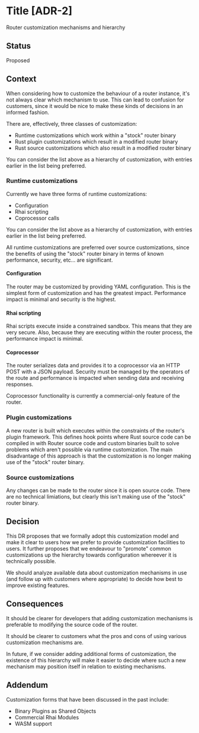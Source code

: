 # Title [ADR-2]

Router customization mechanisms and hierarchy

## Status

Proposed

## Context

When considering how to customize the behaviour of a router instance, it's not always clear which mechanism to use. This can lead to confusion for customers, since it would be nice to make these kinds of decisions in an informed fashion.

There are, effectively, three classes of customization:

 - Runtime customizations which work within a "stock" router binary
 - Rust plugin customizations which result in a modified router binary
 - Rust source customizations which also result in a modified router binary

You can consider the list above as a hierarchy of customization, with entries earlier in the list being preferred.

### Runtime customizations

Currently we have three forms of runtime customizations:

 - Configuration
 - Rhai scripting
 - Coprocessor calls

You can consider the list above as a hierarchy of customization, with entries earlier in the list being preferred.

All runtime customizations are preferred over source customizations, since the benefits of using the "stock" router binary in terms of known performance, security, etc... are significant.

#### Configuration

The router may be customized by providing YAML configuration. This is the simplest form of customization and has the greatest impact. Performance impact is minimal and security is the highest.

#### Rhai scripting

Rhai scripts execute inside a constrained sandbox. This means that they are very secure. Also, because they are executing within the router process, the performance impact is minimal.

#### Coprocessor

The router serializes data and provides it to a coprocessor via an HTTP POST with a JSON payload. Security must be managed by the operators of the route and performance is impacted when sending data and receiving responses.

Coprocessor functionality is currently a commercial-only feature of the router.

### Plugin customizations

A new router is built which executes within the constraints of the router's plugin framework. This defines hook points where Rust source code can be compiled in with Router source code and custom binaries built to solve problems which aren't possible via runtime customization. The main disadvantage of this approach is that the customization is no longer making use of the "stock" router binary.

### Source customizations

Any changes can be made to the router since it is open source code. There are no technical limiations, but clearly this isn't making use of the "stock" router binary.

## Decision

This DR proposes that we formally adopt this customization model and make it clear to users how we prefer to provide customization facilities to users. It further proposes that we endeavour to "promote" common customizations up the hierarchy towards configuration whereever it is technically possible.

We should analyze available data about customization mechanisms in use (and follow up with customers where appropriate) to decide how best to improve existing features.

## Consequences

It should be clearer for developers that adding customization mechanisms is preferable to modifying the source code of the router.

It should be clearer to customers what the pros and cons of using various customization mechanisms are.

In future, if we consider adding additional forms of customization, the existence of this hierarchy will make it easier to decide where such a new mechanism may position itself in relation to existing mechanisms.

## Addendum

Customization forms that have been discussed in the past include:

 - Binary Plugins as Shared Objects
 - Commercial Rhai Modules
 - WASM support


